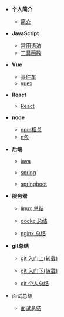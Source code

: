 - **个人简介**

  - [简介](README.md)

* **JavaScript**

  - [常用语法](zh-cn/frontEnd/js/js)
  - [工具函数](zh-cn/frontEnd/js/utilsFunction)

* **Vue**

  - [事件车](zh-cn/frontEnd/vue/bus)
  - [vuex](zh-cn/frontEnd/vue/vuex)

* **React**

  - [React](zh-cn/frontEnd/react/reactBase)

* **node**

  - [npm相关](zh-cn/frontEnd/node/nodeCommand)
  - [n包](zh-cn/frontEnd/node/nCommand)

* **后端**

  - [java](zh-cn/expect)

  - [spring](zh-cn/expect)

  - [springboot](zh-cn/expect)

* **服务器**

  - [linux 总结](zh-cn/rearEnd/linux/linuxCommand)

  - [docke 总结](zh-cn/rearEnd/docker/dockerCommand)

  - [nginx 总结](zh-cn/rearEnd/nginx/nginx)

* **git总结**

  - [git 入门上(转载)](zh-cn/other/git/git入门上)

  - [git 入门下(转载)](zh-cn/other/git/git入门下)

  - [git 个人总结](zh-cn/other/git/git总结)

* 面试总结
  - [面试总结](zh-cn/other/interview/面试总结.md)